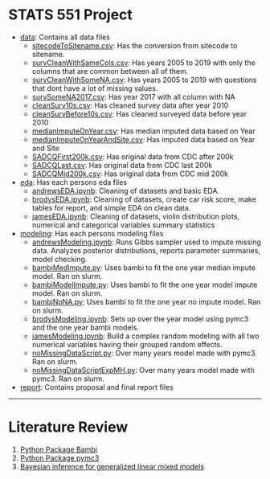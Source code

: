 # STATS 551 Project

- [data](https://github.com/brodyee/STATS551_Project/tree/main/data): Contains all data files
   - [sitecodeToSitename.csv](https://github.com/brodyee/STATS551_Project/blob/main/data/sitecodeToSitename.csv): Has the conversion from sitecode to sitename.
   - [survCleanWithSameCols.csv](https://github.com/brodyee/STATS551_Project/blob/main/data/survCleanWithSameCols.csv): Has years 2005 to 2019 with only the columns that are common between all of them.
   - [survCleanWithSomeNA.csv](https://github.com/brodyee/STATS551_Project/blob/main/data/survCleanWithSomeNA.csv): Has years 2005 to 2019 with questions that dont have a lot of missing values.
   - [survSomeNA2017.csv](https://github.com/brodyee/STATS551_Project/blob/0ccdb35b4628792af634d7cbf3b96f36f0988e5d/data/survSomeNA2017.csv): Has year 2017 with all column with NA
   - [cleanSurv10s.csv](https://github.com/brodyee/STATS551_Project/blob/0ccdb35b4628792af634d7cbf3b96f36f0988e5d/data/cleanSurv10s.csv): Has cleaned survey data after year 2010 
   - [cleanSurvBefore10s.csv](https://github.com/brodyee/STATS551_Project/blob/0ccdb35b4628792af634d7cbf3b96f36f0988e5d/data/cleanSurvBefore10s.csv): Has cleaned surveyed data before year 2010
   - [medianImputeOnYear.csv](https://github.com/brodyee/STATS551_Project/blob/0ccdb35b4628792af634d7cbf3b96f36f0988e5d/data/medianImputeOnYear.csv): Has median imputed data based on Year
   - [medianImputeOnYearAndSite.csv](https://github.com/brodyee/STATS551_Project/blob/0ccdb35b4628792af634d7cbf3b96f36f0988e5d/data/medianImputeOnYearAndSite.csv): Has imputed data based on Year and Site
   - [SADCQFirst200k.csv](https://github.com/brodyee/STATS551_Project/blob/0ccdb35b4628792af634d7cbf3b96f36f0988e5d/data/SADCQFirst200k.csv): Has original data from CDC after 200k
   - [SADCQLast.csv](https://github.com/brodyee/STATS551_Project/blob/0ccdb35b4628792af634d7cbf3b96f36f0988e5d/data/SADCQLast.csv): Has original data from CDC last 200k
   - [SADCQMid200k.csv](https://github.com/brodyee/STATS551_Project/blob/0ccdb35b4628792af634d7cbf3b96f36f0988e5d/data/SADCQMid200k.csv): Has original data from CDC mid 200k
- [eda](https://github.com/brodyee/STATS551_Project/tree/main/eda): Has each persons eda files
   - [andrewsEDA.ipynb](https://github.com/brodyee/STATS551_Project/tree/main/eda/andrewsEDA.ipynb): Cleaning of datasets and basic EDA. 
   - [brodysEDA.ipynb](https://github.com/brodyee/STATS551_Project/tree/main/eda/brodysEDA.ipynb): Cleaning of datasets, create car risk score, make tables for report, and simple EDA on clean data.
   - [jamesEDA.ipynb](https://github.com/brodyee/STATS551_Project/tree/main/eda/jamesEDA.ipynb): Cleaning of datasets, violin distribution plots, numerical and categorical variables summary statistics
- [modeling](https://github.com/brodyee/STATS551_Project/tree/main/modeling): Has each persons modeling files
   - [andrewsModeling.ipynb](https://github.com/brodyee/STATS551_Project/tree/main/modeling/andrewsModeling.ipynb): Runs Gibbs sampler used to impute missing data. Analyzes posterior distributions, reports parameter summaries, model checking. 
   - [bambiMedImpute.py](https://github.com/brodyee/STATS551_Project/tree/main/modeling/bambiMedImpute.ipynb): Uses bambi to fit the one year median impute model. Ran on slurm.
   - [bambiModelImpute.py](https://github.com/brodyee/STATS551_Project/tree/main/modeling/bambiModelImpute.ipynb): Uses bambi to fit the one year model impute model. Ran on slurm.
   - [bambiNoNA.py](https://github.com/brodyee/STATS551_Project/tree/main/modeling/bambiNoNA.ipynb): Uses bambi to fit the one year no impute model. Ran on slurm.
   - [brodysModeling.ipynb](https://github.com/brodyee/STATS551_Project/tree/main/modeling/brodysModeling.ipynb): Sets up over the year model using pymc3 and the one year bambi models. 
   - [jamesModeling.ipynb](https://github.com/brodyee/STATS551_Project/tree/main/modeling/jamesModeling.ipynb): Build a complex random modeling with all two numerical variables having their grouped random effects.
   - [noMissingDataScript.py](https://github.com/brodyee/STATS551_Project/tree/main/modeling/noMissingDataScript.ipynb): Over many years model made with pymc3. Ran on slurm.
   - [noMissingDataScriptExpMH.py](https://github.com/brodyee/STATS551_Project/tree/main/modeling/noMissingDataScriptExpMH.ipynb): Over many years model made with pymc3. Ran on slurm.
- [report](https://github.com/brodyee/STATS551_Project/tree/main/report): Contains proposal and final report files

---
# Literature Review
1. [Python Package Bambi](https://bambinos.github.io/bambi/main/_modules/bambi/models.html#Model.fit)
2. [Python Package pymc3](https://docs.pymc.io/en/v3/api.html)
3. [Bayesian inference for generalized linear mixed models](https://www.ncbi.nlm.nih.gov/pmc/articles/PMC2883299/pdf/kxp053.pd)
